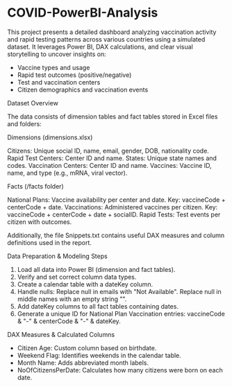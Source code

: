 # COVID-PowerBI-Analysis

This project presents a detailed dashboard analyzing vaccination activity and rapid testing patterns across various countries using a simulated dataset. It leverages Power BI, DAX calculations, and clear visual storytelling to uncover insights on:

- Vaccine types and usage
- Rapid test outcomes (positive/negative)
- Test and vaccination centers
- Citizen demographics and vaccination events

Dataset Overview

The data consists of dimension tables and fact tables stored in Excel files and folders:

Dimensions (dimensions.xlsx)

Citizens: Unique social ID, name, email, gender, DOB, nationality code.
Rapid Test Centers: Center ID and name.
States: Unique state names and codes.
Vaccination Centers: Center ID and name.
Vaccines: Vaccine ID, name, and type (e.g., mRNA, viral vector).

Facts (/facts folder)

National Plans: Vaccine availability per center and date. Key: vaccineCode + centerCode + date.
Vaccinations: Administered vaccines per citizen. Key: vaccineCode + centerCode + date + socialID.
Rapid Tests: Test events per citizen with outcomes.

Additionally, the file Snippets.txt contains useful DAX measures and column definitions used in the report.


Data Preparation & Modeling Steps

1. Load all data into Power BI (dimension and fact tables).
2. Verify and set correct column data types.
3. Create a calendar table with a dateKey column.
4. Handle nulls:
Replace null in emails with "Not Available".
Replace null in middle names with an empty string "".
5. Add dateKey columns to all fact tables containing dates.
6. Generate a unique ID for National Plan Vaccination entries: vaccineCode & "-" & centerCode & "-" & dateKey.

DAX Measures & Calculated Columns
- Citizen Age: Custom column based on birthdate.
- Weekend Flag: Identifies weekends in the calendar table.
- Month Name: Adds abbreviated month labels.
- NoOfCitizensPerDate: Calculates how many citizens were born on each date.

